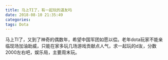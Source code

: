 ```yaml
---
title: 马上TI了，有一起玩的道友吗
date: 2018-08-10 21:35:49
categories:
tags: Dota
---
```


马上TI了，又到了神奇的偶数年，希望中国军团如愿以偿。老年dota玩家不能亲临现场加油助威，只能在家多玩几场游戏贡献点人气，求一起玩的d友，分数2000左右吧，娱乐局，主要周末玩。
